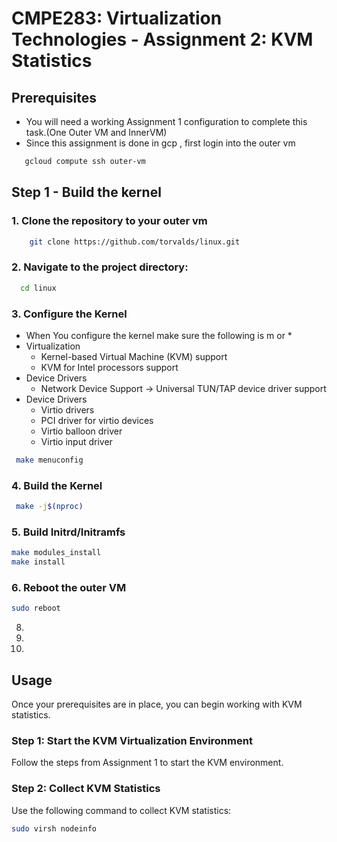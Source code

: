# CMPE283: Virtualization Technologies - Assignment 2: KVM Statistics

## Prerequisites
- You will need a working Assignment 1 configuration to complete this task.(One Outer VM and InnerVM)
- Since this assignment is done in gcp , first login into the outer vm
 ```bash
    gcloud compute ssh outer-vm
 ```

## Step 1 - Build the kernel

### 1. Clone the repository to your outer vm
```bash
    git clone https://github.com/torvalds/linux.git
 ```
### 2. Navigate to the project directory:
  ```bash
    cd linux
  ```
### 3. Configure the Kernel
   - When You configure the kernel make sure the following is m or *
   - Virtualization
       - Kernel-based Virtual Machine (KVM) support
       - KVM for Intel processors support
  -  Device Drivers
      -  Network Device Support -> Universal TUN/TAP device driver support
  -  Device Drivers
       - Virtio drivers
       - PCI driver for virtio devices
       - Virtio balloon driver
       - Virtio input driver
   
   ```bash
    make menuconfig
   ```
### 4. Build the Kernel
   ```bash
    make -j$(nproc)
   ```
### 5. Build Initrd/Initramfs
```bash
make modules_install
make install
```
### 6. Reboot the outer VM
   ```bash
   sudo reboot
   ```

8. 
9. 
10. 

## Usage

Once your prerequisites are in place, you can begin working with KVM statistics.

### Step 1: Start the KVM Virtualization Environment
Follow the steps from Assignment 1 to start the KVM environment.

### Step 2: Collect KVM Statistics
Use the following command to collect KVM statistics:
```bash
sudo virsh nodeinfo
